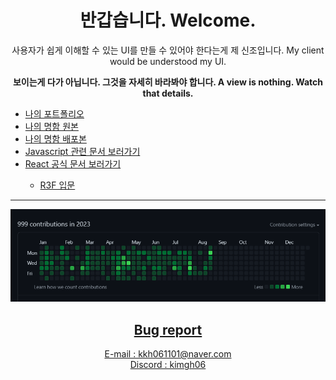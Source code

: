 <div align=center>
<h1>반갑습니다. Welcome.</h1>
<span>사용자가 쉽게 이해할 수 있는 UI를 만들 수 있어야 한다는게 제 신조입니다. My client would be understood my UI.</span><br>
<p><b>보이는게 다가 아닙니다. 그것을 자세히 바라봐야 합니다. A view is nothing. Watch that details.</b></p>
  <div align=left>
    <ul>
      <li><span><a href='https://kimgh06.notion.site/79e7e230e87347d8b7d9af9ddff41656'>나의 포트폴리오</a></span></li>
      <li><span><a href='https://introduce-of-kimgh06.netlify.app/'>나의 명함 원본</a></span></li>
      <li><span><a href='https://introduce-of-kimgh06.netlify.app/'>나의 명함 배포본</a></span></li>
      <li><span><a href='https://ko.javascript.info/'>Javascript 관련 문서 보러가기</a></span></li>
      <li><a href='https://ko.reactjs.org/docs/accessibility.html'>React 공식 문서 보러가기</a></li>
      <ul>
          <li><a href='https://threejs-journey.com/lessons/what-are-react-and-react-three-fiber#'>R3F 입문</li>
      </ul>
     </ul>
  </div>
<hr>
<img src = "./image.png" title="Congratulations My 999 Contributions!!!" alt='My 999th Contribute in 2022'/>
<h2>
Bug report
</h2>
E-mail : kkh061101@naver.com<br>
Discord : kimgh06<br>
</div>
